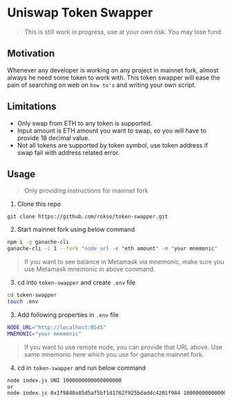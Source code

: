 # Uniswap Token Swapper
> This is still work in progress, use at your own risk. You may lose fund.

## Motivation
Whenever any developer is working on any project in mainnet fork, almost always he need some token to work with. 
This token swapper will ease the pain of searching on web on `how to's` and writing your own script.

## Limitations
- Only swap from ETH to any token is supported.
- Input amount is ETH amount you want to swap, so you will have to provide 18 decimal value.
- Not all tokens are supported by token symbol, use token address if swap fail with address related error.

## Usage
> Only providing instructions for mainnet fork

1. Clone this repo
```git
git clone https://github.com/rokso/token-swapper.git
```

2. Start mainnet fork using below command
```bash
npm i -g ganache-cli
ganache-cli -i 1 --fork "node url -e "eth amount" -m "your mnemonic"
```
> If you want to see balance in Metamask via mnemonic, make sure you use Metamask mnemonic in above command.

3. cd into `token-swapper` and create `.env` file
```bash
cd token-swapper
touch .env
```

3. Add following properties in `.env` file
```bash
NODE_URL="http://localhost:8545"
MNEMONIC="your mnemonic"
```
> If you want to use remote node, you can provide that URL above.
> Use same mnemonic here which you use for ganache mainnet fork.

4. cd in `token-swapper` and run below command
```bash
node index.js UNI 1000000000000000000
or
node index.js 0x1f9840a85d5af5bf1d1762f925bdaddc4201f984 1000000000000000000
```
